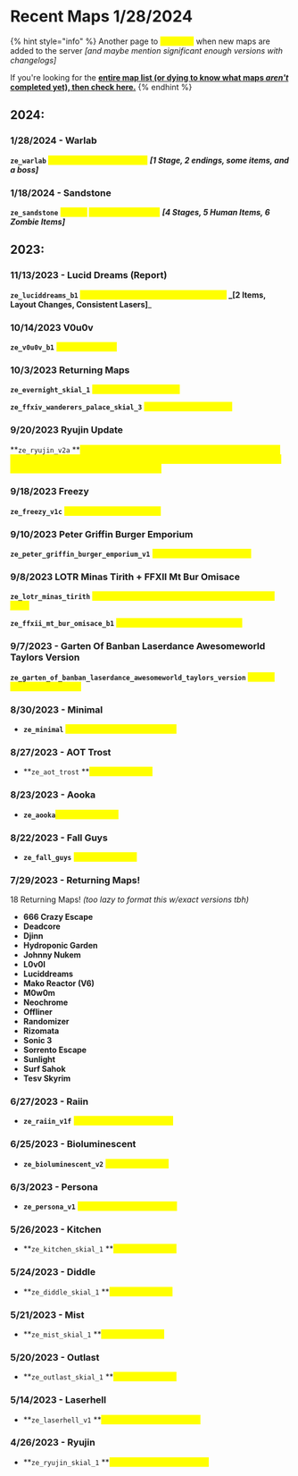 # Recent Maps 1/28/2024

{% hint style="info" %}
Another page to <mark style="color:yellow;">**highlight**</mark> when new maps are added to the server _\[and maybe mention significant enough versions with changelogs]_

If you're looking for the [**entire map list (or dying to know what maps **_**aren't**_** completed yet), then check here.**](./)
{% endhint %}

## 2024:

### **1/28/2024 - Warlab**

**`ze_warlab`** <mark style="color:yellow;">**added! (TF2 Original Map)**</mark> _**\[1 Stage, 2 endings, some items, and a boss]**_

### 1/18/2024 - Sandstone

**`ze_sandstone`** <mark style="color:yellow;">**added!**</mark> <mark style="color:yellow;">**(TF2 Original Map)**</mark> _**\[4 Stages, 5 Human Items, 6 Zombie Items]**_

## 2023:

### 11/13/2023 - Lucid Dreams (Report)

**`ze_luciddreams_b1` **<mark style="color:yellow;">**added (CS Port, newer version of map)**</mark> _**\[2 Items, Layout Changes, Consistent Lasers]**_

### 10/14/2023 V0u0v

**`ze_v0u0v_b1`** <mark style="color:yellow;">**added (CS Port)**</mark>

### 10/3/2023 Returning Maps

**`ze_evernight_skial_1`** <mark style="color:yellow;">**has returned! (CS Port)**</mark>

**`ze_ffxiv_wanderers_palace_skial_3`** <mark style="color:yellow;">**has returned! (CS Port)**</mark>

### 9/20/2023 Ryujin Update

**`ze_ryujin_v2a` **<mark style="color:yellow;">**has been updated! (Checkpoints have been added to the map for \[3] areas of the map (temple completions) & items spawn at the tree on checkpoint load, boss nerfs.**</mark>

### 9/18/2023 Freezy

**`ze_freezy_v1c`** <mark style="color:yellow;">**added (TF2 Original Map)**</mark>

### 9/10/2023 Peter Griffin Burger Emporium

**`ze_peter_griffin_burger_emporium_v1`** <mark style="color:yellow;">**added (TF2 Original map.)**</mark>

### 9/8/2023 LOTR Minas Tirith + FFXII Mt Bur Omisace

**`ze_lotr_minas_tirith`** <mark style="color:yellow;">**has been re-ported (ver skial 12); should be less jank!**</mark>

**`ze_ffxii_mt_bur_omisace_b1`** <mark style="color:yellow;">**has returned to map list (CS Port)**</mark>

### 9/7/2023 - Garten Of Banban Laserdance Awesomeworld Taylors Version

**`ze_garten_of_banban_laserdance_awesomeworld_taylors_version`** <mark style="color:yellow;">**added! (TF2 Original Map)**</mark>

### 8/30/2023 - Minimal

* **`ze_minimal`** <mark style="color:yellow;">**returned to map list (CS Port)**</mark>

### 8/27/2023 - AOT Trost

* **`ze_aot_trost` **<mark style="color:yellow;">**added! (CS Port)**</mark>

### 8/23/2023 - Aooka

* **`ze_aooka`**<mark style="color:yellow;">**added! (CS Port)**</mark>

### 8/22/2023 - Fall Guys

* **`ze_fall_guys`** <mark style="color:yellow;">**added! (CS Port)**</mark>

### 7/29/2023 - Returning Maps!

18 Returning Maps! _(too lazy to format this w/exact versions tbh)_

* **666 Crazy Escape**
* **Deadcore**
* **Djinn**
* **Hydroponic Garden**
* **Johnny Nukem**
* **L0v0l**
* **Luciddreams**
* **Mako Reactor (V6)**
* **M0w0m**
* **Neochrome**
* **Offliner**
* **Randomizer**
* **Rizomata**
* **Sonic 3**
* **Sorrento Escape**
* **Sunlight**
* **Surf Sahok**
* **Tesv Skyrim**

### 6/27/2023 - Raiin

* **`ze_raiin_v1f`** <mark style="color:yellow;">**added! (TF2 Original Map)**</mark>

### 6/25/2023 - Bioluminescent

* **`ze_bioluminescent_v2`** <mark style="color:yellow;">**added! (CS Port)**</mark>

### 6/3/2023 - Persona

* **`ze_persona_v1`** <mark style="color:yellow;">**added! (TF2 Original Map)**</mark>

### 5/26/2023 - Kitchen

* **`ze_kitchen_skial_1` **<mark style="color:yellow;">**added! (CS Port)**</mark>

### 5/24/2023 - Diddle

* **`ze_diddle_skial_1` **<mark style="color:yellow;">**added! (CS Port)**</mark>

### 5/21/2023 - Mist

* **`ze_mist_skial_1` **<mark style="color:yellow;">**added! (CS Port)**</mark>

### 5/20/2023 - Outlast

* **`ze_outlast_skial_1` **<mark style="color:yellow;">**added! (CS Port)**</mark>

### 5/14/2023 - Laserhell

* **`ze_laserhell_v1` **<mark style="color:yellow;">**added! (TF2 Original Map)**</mark>

### 4/26/2023 - Ryujin

* **`ze_ryujin_skial_1` **<mark style="color:yellow;">**added! (TF2 Original Map)**</mark>

&#x20;



##

##

